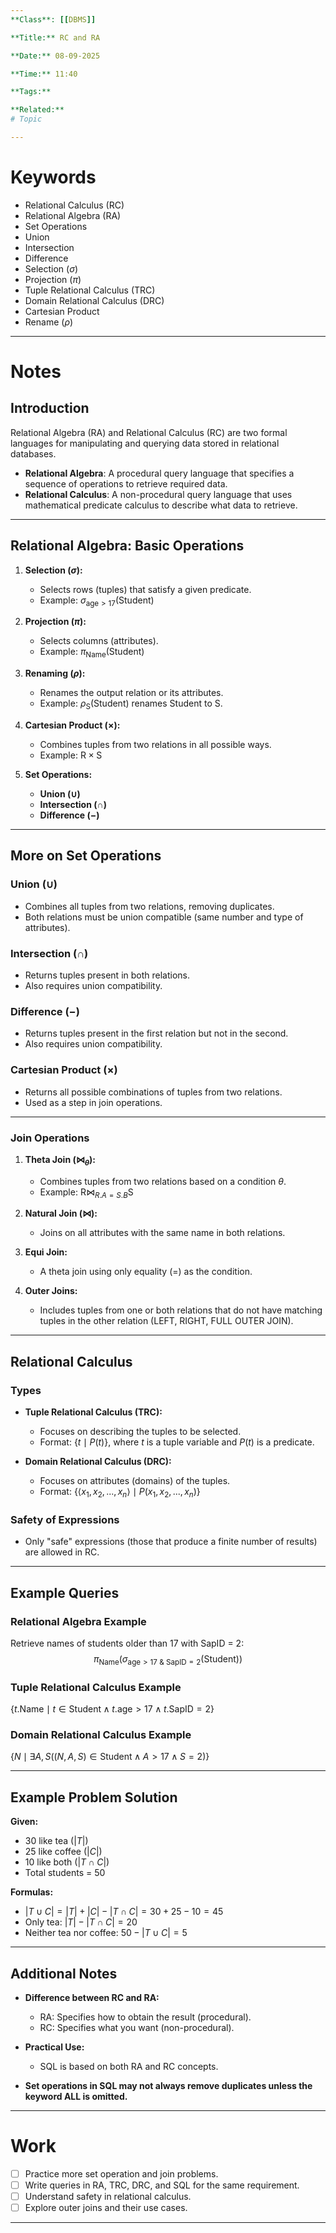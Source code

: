 ```yaml
---
**Class**: [[DBMS]]

**Title:** RC and RA

**Date:** 08-09-2025

**Time:** 11:40

**Tags:** 

**Related:**
# Topic

---
```


# Keywords

- Relational Calculus (RC)
- Relational Algebra (RA)
- Set Operations
- Union
- Intersection
- Difference
- Selection ($\sigma$)
- Projection ($\pi$)
- Tuple Relational Calculus (TRC)
- Domain Relational Calculus (DRC)
- Cartesian Product
- Rename ($\rho$)

--- 
# Notes

## Introduction

Relational Algebra (RA) and Relational Calculus (RC) are two formal languages for manipulating and querying data stored in relational databases.

- **Relational Algebra**: A procedural query language that specifies a sequence of operations to retrieve required data.
- **Relational Calculus**: A non-procedural query language that uses mathematical predicate calculus to describe what data to retrieve.

---

## Relational Algebra: Basic Operations

1. **Selection ($\sigma$):**
   - Selects rows (tuples) that satisfy a given predicate.
   - Example: $\sigma_{\text{age} > 17}(\text{Student})$

2. **Projection ($\pi$):**
   - Selects columns (attributes).
   - Example: $\pi_{\text{Name}}(\text{Student})$

3. **Renaming ($\rho$):**
   - Renames the output relation or its attributes.
   - Example: $\rho_{\text{S}}(\text{Student})$ renames Student to S.

4. **Cartesian Product ($\times$):**
   - Combines tuples from two relations in all possible ways.
   - Example: $\text{R} \times \text{S}$

5. **Set Operations:**
   - **Union ($\cup$)**
   - **Intersection ($\cap$)**
   - **Difference ($-$)**

---

## More on Set Operations

### Union ($\cup$)
- Combines all tuples from two relations, removing duplicates.
- Both relations must be union compatible (same number and type of attributes).

### Intersection ($\cap$)
- Returns tuples present in both relations.
- Also requires union compatibility.

### Difference ($-$)
- Returns tuples present in the first relation but not in the second.
- Also requires union compatibility.

### Cartesian Product ($\times$)
- Returns all possible combinations of tuples from two relations.
- Used as a step in join operations.

---

### Join Operations

1. **Theta Join ($\bowtie_\theta$):**
   - Combines tuples from two relations based on a condition $\theta$.
   - Example: $\text{R} \bowtie_{R.A = S.B} \text{S}$

2. **Natural Join ($\bowtie$):**
   - Joins on all attributes with the same name in both relations.

3. **Equi Join:**
   - A theta join using only equality ($=$) as the condition.

4. **Outer Joins:**
   - Includes tuples from one or both relations that do not have matching tuples in the other relation (LEFT, RIGHT, FULL OUTER JOIN).

---

## Relational Calculus

### Types

- **Tuple Relational Calculus (TRC):**
  - Focuses on describing the tuples to be selected.
  - Format: $\{ t \mid P(t) \}$, where $t$ is a tuple variable and $P(t)$ is a predicate.

- **Domain Relational Calculus (DRC):**
  - Focuses on attributes (domains) of the tuples.
  - Format: $\{ \langle x_1, x_2, ..., x_n \rangle \mid P(x_1, x_2, ..., x_n) \}$

### Safety of Expressions
- Only "safe" expressions (those that produce a finite number of results) are allowed in RC.

---

## Example Queries

### Relational Algebra Example

Retrieve names of students older than 17 with SapID = 2:
$$
\pi_{\text{Name}}(\sigma_{\text{age} > 17 \ \&\ \text{SapID} = 2}(\text{Student}))
$$

### Tuple Relational Calculus Example

$\{ t.\text{Name} \mid t \in \text{Student} \land t.\text{age} > 17 \land t.\text{SapID} = 2 \}$

### Domain Relational Calculus Example

$\{ N \mid \exists A, S ( (N, A, S) \in \text{Student} \land A > 17 \land S = 2 ) \}$

---

## Example Problem Solution

**Given:**  
- 30 like tea ($|T|$)
- 25 like coffee ($|C|$)
- 10 like both ($|T \cap C|$)
- Total students = 50

**Formulas:**
- $|T \cup C| = |T| + |C| - |T \cap C| = 30 + 25 - 10 = 45$
- Only tea: $|T| - |T \cap C| = 20$
- Neither tea nor coffee: $50 - |T \cup C| = 5$

---

## Additional Notes

- **Difference between RC and RA:**
    - RA: Specifies how to obtain the result (procedural).
    - RC: Specifies what you want (non-procedural).

- **Practical Use:**  
    - SQL is based on both RA and RC concepts.

- **Set operations in SQL may not always remove duplicates unless the keyword ALL is omitted.**

---

# Work

- [ ] Practice more set operation and join problems.
- [ ] Write queries in RA, TRC, DRC, and SQL for the same requirement.
- [ ] Understand safety in relational calculus.
- [ ] Explore outer joins and their use cases.

---